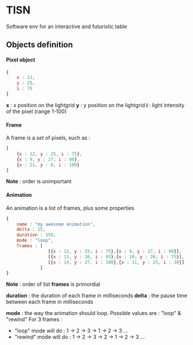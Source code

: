 # TISN

Software env for an interactive and futuristic table

## Objects definition

#### Pixel object

```js
{
	x : 12,
	y : 25,
	i : 75
}
```

**x** : x position on the lightgrid 
**y** : y position on the lightgrid 
**i** : light intensity of the pixel (range 1-100)

#### Frame 
A frame is a *set* of pixels, such as : 

```js
[
	{x : 12, y : 25, i : 75},
	{x : 9, y : 27, i : 90},
	{x : 21, y : 8, i : 100}
]
```

**Note** : order is unimportant


#### Animation
An animation is a list of frames, plus some properties

```js
{
	name : "my awesome animation",
	delta : 25,
	duration : 150,
	mode : "loop",
	frames : [
				[{x : 12, y : 25, i : 75},{x : 9, y : 27, i : 90}],
				[{x : 13, y : 26, i : 95},{x : 10, y : 26, i : 75}],
				[{x : 14, y : 27, i : 100},{x : 11, y : 25, i : 30}]
			 ]
}
```

**Note** : order of list **frames** is primordial

**duration** : the duration of each frame in milliseconds
**delta** : the pause time between each frame in milliseconds

**mode** : the way the animation should loop. Possible values are : "loop" & "rewind"
For 3 frames : 

  - "loop" mode will do : 1 -> 2 -> 3 -> 1 -> 2 -> 3 ...
  - "rewind" mode will do : 1 -> 2 -> 3 -> 2 -> 1 -> 2 -> 3 ...
